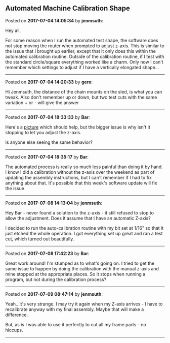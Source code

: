 ## Automated Machine Calibration Shape
Posted on **2017-07-04 14:05:34** by **jenmsuth**:

Hey all, 



For some reason when I run the automated test shape, the software does not stop moving the router when prompted to adjust z-axis. This is similar to the issue that I brought up earlier, except that it only does this within the automated calibration routine. Outside of the calibration routine, if I test with the standard circle/square everything worked like a charm. Only now I can't remember which settings to adjust if I have a vertically elongated shape...

---

Posted on **2017-07-04 14:20:33** by **gero**:

Hi Jenmsuth, the distance of the chain mounts on the sled, is what you can tweak. Also don't remember up or down, but two test cuts with the same variation + or - will give the answer

---

Posted on **2017-07-04 18:33:33** by **Bar**:

Here's a [picture](/images/4k/hO/4khO_tuningcalibration.jpg.jpg) which should help, but the bigger issue is why isn't it stopping to let you adjust the z-axis.



Is anyone else seeing the same behavior?

---

Posted on **2017-07-04 18:35:17** by **Bar**:

The automated process is really so much less painful than doing it by hand. I know I did a calibration without the z-axis over the weekend as part of updating the assembly instructions, but I can't remember if I had to fix anything about that. It's possible that this week's software update will fix the issue

---

Posted on **2017-07-08 14:13:04** by **jenmsuth**:

Hey Bar - never found a solution to the z-axis - it still refused to stop to allow the adjustment. Does it assume that I have an automatic Z-axis?



I decided to run the auto-calibration routine with my bit set at 1/16" so that it just etched the whole operation. I got everything set up great and ran a test cut, which turned out beautifully.

---

Posted on **2017-07-08 17:42:23** by **Bar**:

Great work around! I'm stumped as to what's going on. I tried to get the same issue to happen by doing the calibration with the manual z-axis and mine stopped at the appropriate places. So it stops when running a program, but not during the calibration process?

---

Posted on **2017-07-09 08:47:14** by **jenmsuth**:

Yeah...it's very strange. I may try it again when my Z-axis arrives - I have to recalibrate anyway with my final assembly. Maybe that will make a difference. 



But, as is I was able to use it perfectly to cut all my frame parts - no hiccups.

---


